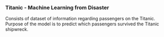 ### Titanic - Machine Learning from Disaster
Consists of dataset of information regarding passengers on the Titanic. Purpose of the model is to predict which passengers survived the Titanic shipwreck.
